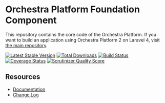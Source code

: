 Orchestra Platform Foundation Component
==============

This repository contains the core code of the Orchestra Platform. If you want to build an application using Orchestra Platform 2 on Laravel 4, visit [the main repository](https://github.com/orchestral/platform).

[![Latest Stable Version](https://poser.pugx.org/orchestra/foundation/v/stable.png)](https://packagist.org/packages/orchestra/foundation) 
[![Total Downloads](https://poser.pugx.org/orchestra/foundation/downloads.png)](https://packagist.org/packages/orchestra/foundation) 
[![Build Status](https://travis-ci.org/orchestral/foundation.svg?branch=2.2)](https://travis-ci.org/orchestral/foundation) 
[![Coverage Status](https://coveralls.io/repos/orchestral/foundation/badge.png?branch=2.2)](https://coveralls.io/r/orchestral/foundation?branch=2.2) 
[![Scrutinizer Quality Score](https://scrutinizer-ci.com/g/orchestral/foundation/badges/quality-score.png?s=cc2048844a07394f46e9825e782a653dca8a783e)](https://scrutinizer-ci.com/g/orchestral/foundation/) 

## Resources

* [Documentation](http://orchestraplatform.com/docs/latest)
* [Change Log](http://orchestraplatform.com/docs/latest/components/foundation/changes#v2-2)
